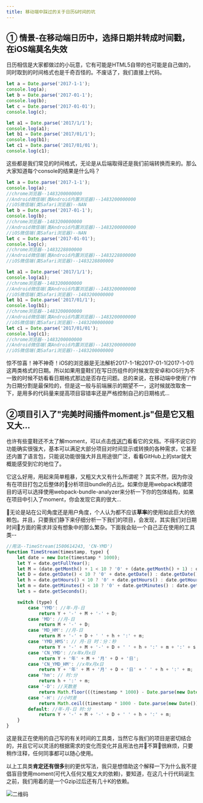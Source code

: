 ```yaml
---
title: 移动端中踩过的关于日历&时间的坑
---
```


## ① 情景-在移动端日历中，选择日期并转成时间戳，在iOS端莫名失效

日历相信是大家都做过的小玩意，它有可能是HTML5自带的也可能是自己做的，同时取到的时间格式也是千奇百怪的。不废话了，我们直接上代码。

```js
let a = Date.parse('2017-1-1');
console.log(a);
let b = Date.parse('2017-01-1');
console.log(b);
let c = Date.parse('2017-01-01');
console.log(c);

let a1 = Date.parse('2017/1/1');
console.log(a1);
let b1 = Date.parse('2017/01/1');
console.log(b1);
let c1 = Date.parse('2017/01/01');
console.log(c1);
```

这些都是我们常见的时间格式，无论是从后端取得还是我们前端转换而来的。那么大家知道每个console的结果是什么吗？

```js
let a = Date.parse('2017-1-1');
console.log(a);
//chrome浏览器--1483200000000
//Android微信端(类Android内置浏览器)--1483200000000
//iOS微信端(类Safari浏览器)--NAN
let b = Date.parse('2017-01-1');
console.log(b);
//chrome浏览器--1483200000000
//Android微信端(类Android内置浏览器)--1483200000000
//iOS微信端(类Safari浏览器)--NAN
let c = Date.parse('2017-01-01');
console.log(c);
//chrome浏览器--1483228800000
//Android微信端(类Android内置浏览器)--1483228800000
//iOS微信端(类Safari浏览器)--1483228800000

let a1 = Date.parse('2017/1/1');
console.log(a1);
//chrome浏览器--1483200000000
//Android微信端(类Android内置浏览器)--1483200000000
//iOS微信端(类Safari浏览器)--1483200000000
let b1 = Date.parse('2017/01/1');
console.log(b1);
//chrome浏览器--1483200000000
//Android微信端(类Android内置浏览器)--1483200000000
//iOS微信端(类Safari浏览器)--1483200000000
let c1 = Date.parse('2017/01/01');
console.log(c1);
//chrome浏览器--1483200000000
//Android微信端(类Android内置浏览器)--1483200000000
//iOS微信端(类Safari浏览器)--1483200000000
```

惊不惊喜！神不神奇！iOS的浏览器是无法解析2017-1-1和2017-01-1(2017-1-01)这两类格式的日期。所以如果用童鞋们在写日历组件的时候发现安卓和iOS行为不一致的时候不妨看看日期格式那边是否存在问题。总的来说，在移动端中使用'/'作为日期分割是最保险的，但是这一般与前端展示的期望不一，这时候就改取舍一下，是用多的代码量来提高项目容错率还是严格控制自己的日期格式...


## ②项目引入了"完美时间插件moment.js"但是它又粗又大...

也许有些童鞋还不太了解moment，可以点击[传送门](http://momentjs.com/docs/)看看它的文档。不得不说它的功能确实很强大，基本可以满足大部分项目对时间显示或转换的各种需求，它甚至还内置了语言包，只能说功能很强大并且用途很广泛，看看GitHub上的star就大概能感受到它的地位了。

它这么好用，用起来简单粗暴，又粗又大又有什么所谓呢？
其实不然，因为你没有在项目打包之后整体的分析项目bundle的占比。如果你是用webpack构建项目的话可以选择使用webpack-bundle-analyzer来分析一下你的包体结构，如果在项目中引入了moment，你会发现它真的很大...

无论是站在公司角度还是用户角度，个人认为都不应该**草率**的使用如此巨大的依赖包。并且，只要我们静下来仔细分析一下我们的项目，会发现，其实我们对日期时间方面的需求并没有想象中的那么繁杂。下面我会贴一个自己正在使用的工具类--

```js
//用法--TimeStream(1500614243, 'CN-YMD')
function TimeStream(timestamp, type) {
    let date = new Date(timestamp * 1000);
    let Y = date.getFullYear();
    let M = (date.getMonth() + 1 < 10 ? '0' + (date.getMonth() + 1) : date.getMonth() + 1);
    let D = date.getDate() < 10 ? '0' + date.getDate() : date.getDate();
    let h = date.getHours() < 10 ? '0' + date.getHours() : date.getHours();
    let m = date.getMinutes() < 10 ? '0' + date.getMinutes() : date.getMinutes();
    let s = date.getSeconds();

    switch (type) {
        case 'YMD': //年-月-日
            return Y + '-' + M + '-' + D;
        case 'MD': //月-日
            return M + '-' + D;
        case 'MD_HM': //月-日
            return M + '-' + D + ' ' + h + ':' + m;
        case 'YMD_HMS': // 月-日 时：分：秒
            return Y + '-' + M + '-' + D + ' ' + h + ':' + m + ':' + s;
        case 'CN_YMD': //x年x月x日
            return Y + '年' + M + '月' + D + '日';
        case 'CN_YMD_HM': //x年x月x日
            return Y + '年' + M + '月' + D + '日' + ' ' + h + ':' + m;
        case 'hm': // 时:分
            return h + ':' + m;
        case '-D': //天数差
            return Math.floor(((timestamp * 1000) - Date.parse(new Date())) / 1000 / 3600 / 24);
        case '-H': //小时差
            return Math.ceil((timestamp * 1000 - Date.parse(new Date())) / 1000 / 3600);
        default: //年-月-日 时:分
            return Y + '-' + M + '-' + D + ' ' + h + ':' + m;
    }
}
```

这是我正在使用的自己写的有关时间的工具类，当然它与我们的项目是密切结合的，并且它可以灵活的根据需求的变化而变化并且用法也并不算很麻烦，只要稍作注释，任何同事都可以随心使用。

以上工具类**肯定还有很多**别的更优写法，我只是想借助这个解释一下为什么我不提倡盲目使用moment(可代入任何又粗又大的依赖)，要知道，在这几十行代码诞生之前，我们用着的是一个Gzip过后还有几十K的依赖。


![二维码](http://7narnp.com1.z0.glb.clouddn.com/end.png)